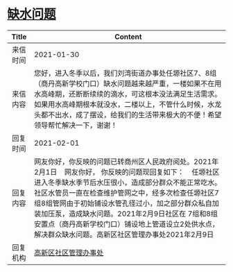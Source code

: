 # <a href="http://www.shangluo.gov.cn/zmhd/ldxxxx.jsp?urltype=leadermail.LeaderMailContentUrl&wbtreeid=1112&leadermailid=6876">缺水问题</a>
| Title |                                                                                                               Content                                                                                                                |
|:-----:|--------------------------------------------------------------------------------------------------------------------------------------------------------------------------------------------------------------------------------------|
| 来信时间  | 2021-01-30                                                                                                                                                                                                                           |
| 来信内容  | 您好，进入冬季以后，我们刘湾街道办事处任塬社区7、8组（商丹高新学校门口）缺水问题越来越严重，一楼如果不在用水高峰期，还断断续续的滴水，可这根本没法满足生活需求。如果用水高峰期根本就没水，二楼以上，不管什么时候，水龙头都不出水，成了摆设，给我们的生活带来极大的不便！希望领导帮忙解决一下，谢谢！                                                                                  |
| 回复时间  | 2021-02-01                                                                                                                                                                                                                           |
| 回复内容  | 网友你好，你反映的问题已转商州区人民政府阅处。2021年2月1日    网友你好， 你反映的问题现回复如下：    任塬社区进入冬季缺水季节后水压很小，造成部分群众不能正常吃水。社区水管员一直在检查维护管网之中，经多次检查任塬社区7组8组管网由于初始铺设水管孔径过小，加之部分群众私自加装加压泵，造成缺水问题。2021年2月9日社区在 7组和8组安置点（商丹高新学校门口）铺设地上管道设立2处供水点，解决群众缺水问题。高新区社区管理办事处2021年2月9日 |
| 回复机构  | <a href="../../category/agencies/高新区社区管理办事处.md">高新区社区管理办事处</a>                                                                                                                                                                       |